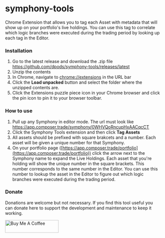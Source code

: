 # symphony-tools
Chrome Extension that allows you to tag each Asset with metadata that will show up on your portfolio's live holdings. You can use this tag to correlate which logic branches were executed during the trading period by looking up each tag in the Editor. 

### Installation

1. Go to the latest release and download the .zip file
https://github.com/dpods/symphony-tools/releases/latest
2. Unzip the contents 
3. In Chrome, navigate to [chrome://extensions](chrome://extensions/) in the URL bar 
4. Click the **Load unpacked** button and select the folder where the unzipped contents are. 
5. Click the Extensions puzzle piece icon in your Chrome browser and click the pin icon to pin it to your browser toolbar. 

### How to use

1. Pull up any Symphony in editor mode. The url must look like https://app.composer.trade/symphony/0WHVQoRncupHxAACqcCT
2. Click the Symphony Tools extension and then click **Tag Assets**
3. All assets should be prefixed with square brakcets and a number. Each asset will be given a unique number for that Symphony. 
4. On your portfolio page ([https://app.composer.trade/portfolio](https://app.composer.trade/portfolio)) click the arrow next to the Symphony name to expand the Live Holdings. Each asset that you're holding will show the unique number in the square brackets. This number corresponds to the same number in the Editor. You can use this number to lookup the asset in the Editor to figure out which logic branches were executed during the trading period.

### Donate

Donations are welcome but not necessary. If you find this tool useful you can donate here to support the development and maintenance to keep it working.

<a href="https://www.buymeacoffee.com/dpods" target="_blank"><img src="https://cdn.buymeacoffee.com/buttons/default-orange.png" alt="Buy Me A Coffee" height="41" width="174"></a>
